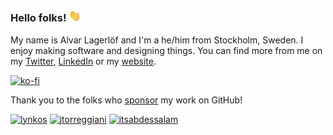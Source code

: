 ### Hello folks! <img src="https://raw.githubusercontent.com/alvarlagerlof/alvarlagerlof/main/wave.gif" width="20px">

My name is Alvar Lagerlöf and I'm a he/him from Stockholm, Sweden. I enjoy making software and designing things. You can find more from me on my [Twitter](https://twitter.com/alvarlagerlof), [LinkedIn](https://linkedin.com/in/alvarlagerlof) or my [website](https://alvar.dev).

[![ko-fi](https://ko-fi.com/img/githubbutton_sm.svg)](https://ko-fi.com/M4M45VN53)

Thank you to the folks who [sponsor](https://github.com/sponsors/alvarlagerlof) my work on GitHub!

<a href="https://github.com/lynkos"><img title="lynkos" src="https://github.com/lynkos.png" width="32"></a>
<a href="https://github.com/jtorreggiani"><img title="jtorreggiani" src="https://github.com/jtorreggiani.png" width="32"></a>
<a href="https://github.com/itsabdessalam"><img title="itsabdessalam" src="https://github.com/itsabdessalam.png" width="32"></a>


